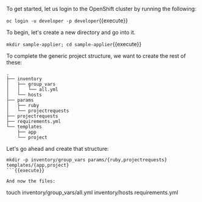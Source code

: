 To get started, let us login to the OpenShift cluster by running the following:

``oc login -u developer -p developer``{{execute}}

To begin, let's create a new directory and go into it.

``mkdir sample-applier; cd sample-applier``{{execute}}

To complete the generic project structure, we want to create the rest of these:

```
.
├── inventory
│   ├── group_vars
│   │   └── all.yml
│   └── hosts
├── params
│   ├── ruby
│   └── projectrequests
├── projectrequests
├── requirements.yml
└── templates
    ├── app
    └── project
```

Let's go ahead and create that structure:

```
mkdir -p inventory/group_vars params/{ruby,projectrequests} templates/{app,project}
```{{execute}}

And now the files:

``` 
touch inventory/group_vars/all.yml inventory/hosts requirements.yml
```{{execute}}